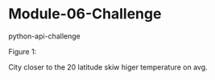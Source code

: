 # Module-06-Challenge
 python-api-challenge


Figure 1:

City closer to the 20 latitude skiw higer temperature on avg. 


